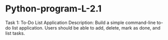 # Python-program-L-2.1
Task 1: To-Do List Application
Description: Build a simple command-line to-do list
application. Users should be able to add, delete, mark
as done, and list tasks.

